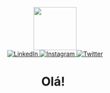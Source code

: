 <div id="header" align="center">
  <img src="https://media.giphy.com/media/M9gbBd9nbDrOTu1Mqx/giphy.gif" width="100"/>
  <div id="badges">
  <a href="https://www.linkedin.com/in/lucskj/">
    <img src="https://img.shields.io/badge/LinkedIn-blue?style=for-the-badge&logo=linkedin&logoColor=white" alt="LinkedIn"/>
  </a>
  <a href="https://www.instagram.com/lucs_kj/">
    <img src="https://img.shields.io/badge/Instagram-E4405F?style=for-the-badge&logo=instagram&logoColor=white" alt="Instagram"/>
  </a>
  <a href="https://twitter.com/lucs_kj">
    <img src="https://img.shields.io/badge/Twitter-blue?style=for-the-badge&logo=twitter&logoColor=white" alt="Twitter"/>
  </a>
  </div>
  <img src="https://komarev.com/ghpvc/?username=lucskj&style=flat-square&color=blue" alt=""/>
  
  <h1>
  Olá!
  <img src="https://media.giphy.com/media/hvRJCLFzcasrR4ia7z/giphy.gif" width="2px"/>
  </h1>
</div>
